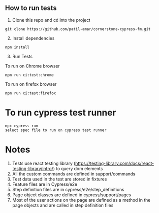 ## How to run tests

1. Clone this repo and cd into the project

```
git clone https://github.com/patil-amar/cornerstone-cypress-fm.git
```

2. Install dependencies

```
npm install
```

3. Run Tests

To run on Chrome browser

```
npm run ci:test:chrome
```

To run on firefox browser

```
npm run ci:test:firefox
```

# To run cypress test runner

```
npx cypress run
select spec file to run on cypress test runner
```

# Notes

1. Tests use react testing library (https://testing-library.com/docs/react-testing-library/intro/) to query dom elements
2. All the custom commands are defined in support/commands
3. Test data used in the test are stored in fixtures
4. Feature files are in Cypress/e2e
5. Step definition files are in cypress/e2e/step_definitions
6. Page object classes are defined in cypress/support/pages
7. Most of the user actions on the page are defined as a method in the page objects and are called in step definition files
